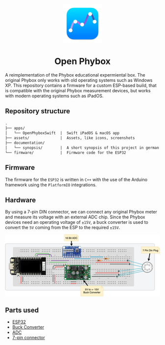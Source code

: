 <p align="center">
    <img src="assets/mac-logo.png" height="128">
    <h1 align="center">Open Phybox</h1>
</p>

A reimplementation of the Phybox educational expermiental box. The original Phybox only works with old operating systems such as Windows XP. This repository contains a firmware for a custom ESP-based build, that is compatible with the original Phybox measurement devices, but works with modern operating systems such as iPadOS.

## Repository structure

```
.
├── apps/
│   └── OpenPhyboxSwift  |  Swift iPadOS & macOS app
├── assets/              |  Assets, like icons, screenshots
├── documentation/
│   └── synopsis/        |  A short synopsis of this project in german
└── firmware/            |  Firmware code for the ESP32
```


## Firmware

The firmware for the `ESP32` is written in `C++` with the use of the Arduino framework using the `PlatformIO` integrations.

## Hardware

By using a 7-pin DIN connector, we can connect any original Phybox meter and measure its voltage with an external ADC chip. Since the Phybox devices need an operating voltage of `±15V`, a buck converter is used to convert the `5V` coming from the ESP to the required `±15V`.

<p align="center">
    <img src="assets/open-phybox-schematic.png" width="1000" />
</p>

## Parts used

- [ESP32](https://www.amazon.de/-/en/ICQUANZX-T-Display-Bluetooth-Development-Arduino/dp/B07VNG9D52/ref=sr_1_6?crid=3EY0YUT2LNZ89&keywords=esp32+usb+c&qid=1682765795&sprefix=esp32+usb+c+,aps,108&sr=8-6)
- [Buck Converter](https://www.amazon.de/-/en/Converter-Positive-Negative-Voltage-Regulator/dp/B07SK6FBB8/ref=sr_1_7?crid=2PFQT16YGPN5J&keywords=buck+wandler++-+15v&qid=1682765850&sprefix=buck+converter++-+15v,aps,153&sr=8-7&th=1)
- [ADC](https://www.amazon.de/-/en/AZDelivery-compatible-channels-Raspberry-including/dp/B07QHWLTTS/ref=sr_1_5?crid=3CAK4F7QYQPCN&keywords=16+bit+adc&qid=1682765903&sprefix=16bit+adc,aps,134&sr=8-5)
- [7-pin connector](https://www.conrad.de/de/p/rean-av-nys326-din-rundsteckverbinder-flanschbuchse-kontakte-gerade-polzahl-num-7-silber-1-st-746724.html)